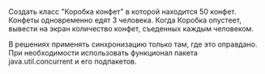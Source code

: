 Создать класс "Коробка конфет" в которой находится 50 конфет. Конфеты одновременно едят 3 
человека. Когда Коробка опустеет, вывести на экран количество конфет, съеденных каждым 
человеком.

В решениях применять синхронизацию только там, где это оправдано. При необходимости 
использовать функционал пакета java.util.concurrent и его подпакетов.